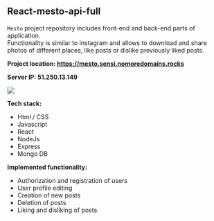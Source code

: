 ## React-mesto-api-full  

`Mesto` project repository includes front-end and back-end parts of application.  
Functionality is similar to instagram and allows to download and share photos of different places, like posts or dislike previously liked posts.

**Project location: https://mesto.sensi.nomoredomains.rocks**

**Server IP: 51.250.13.149**

![](frontend/public/mesto-react_preview_640px.gif)

**Tech stack:**  
- Html / CSS
- Javascript
- React
- NodeJs
- Express
- Mongo DB

**Implemented functionality:** 
- Authorization and registration of users
- User profile editing
- Creation of new posts
- Deletion of posts
- Liking and disliking of posts
